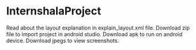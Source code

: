 # InternshalaProject
Read about the layout explanation in explain_layout.xml file.
Download zip file to import project in android studio.
Download apk to run on android device.
Download jpegs to view screenshots.
